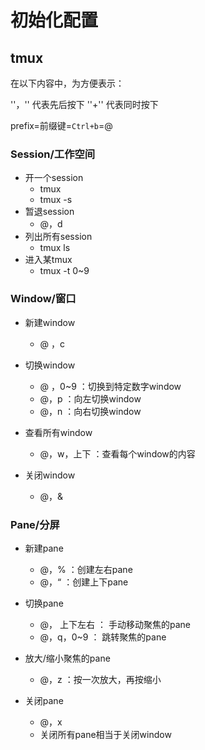 # 初始化配置



## tmux

在以下内容中，为方便表示：

''，''  代表先后按下
''+''    代表同时按下

prefix=前缀键=`Ctrl+b`=@



### Session/工作空间

- 开一个session
  - tmux
  - tmux -s <session-name>
- 暂退session
  - @，d
- 列出所有session
  - tmux ls
- 进入某tmux
  - tmux -t 0~9


### Window/窗口

- 新建window
  - @ ，c

- 切换window
  - @ ，0~9     ：切换到特定数字window
  - @，p  ：向左切换window
  - @，n  ：向右切换window
- 查看所有window
  - @，w，上下  ：查看每个window的内容

- 关闭window
  - @，&




### Pane/分屏

- 新建pane
  - @，%    ：创建左右pane
  - @，“      ：创建上下pane

- 切换pane
  - @， 上下左右   ： 手动移动聚焦的pane
  - @，q，0~9    ：  跳转聚焦的pane
- 放大/缩小聚焦的pane
  - @，z  ：按一次放大，再按缩小
- 关闭pane
  - @，x
  - 关闭所有pane相当于关闭window
